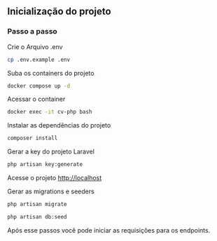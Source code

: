 ## Inicialização do projeto

### Passo a passo

Crie o Arquivo .env
```sh
cp .env.example .env
```

Suba os containers do projeto
```sh
docker compose up -d
```


Acessar o container
```sh
docker exec -it cv-php bash
```


Instalar as dependências do projeto
```sh
composer install
```


Gerar a key do projeto Laravel
```sh
php artisan key:generate
```


Acesse o projeto
[http://localhost](http://localhost)


Gerar as migrations e seeders

```sh
php artisan migrate

php artisan db:seed
```

Após esse passos você pode iniciar as requisições para os endpoints.

